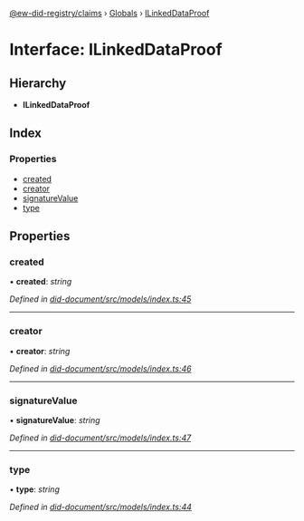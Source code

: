 [@ew-did-registry/claims](../README.md) › [Globals](../globals.md) › [ILinkedDataProof](ilinkeddataproof.md)

# Interface: ILinkedDataProof

## Hierarchy

* **ILinkedDataProof**

## Index

### Properties

* [created](ilinkeddataproof.md#created)
* [creator](ilinkeddataproof.md#creator)
* [signatureValue](ilinkeddataproof.md#signaturevalue)
* [type](ilinkeddataproof.md#type)

## Properties

###  created

• **created**: *string*

*Defined in [did-document/src/models/index.ts:45](https://github.com/energywebfoundation/ew-did-registry/blob/3bdb691/packages/did-document/src/models/index.ts#L45)*

___

###  creator

• **creator**: *string*

*Defined in [did-document/src/models/index.ts:46](https://github.com/energywebfoundation/ew-did-registry/blob/3bdb691/packages/did-document/src/models/index.ts#L46)*

___

###  signatureValue

• **signatureValue**: *string*

*Defined in [did-document/src/models/index.ts:47](https://github.com/energywebfoundation/ew-did-registry/blob/3bdb691/packages/did-document/src/models/index.ts#L47)*

___

###  type

• **type**: *string*

*Defined in [did-document/src/models/index.ts:44](https://github.com/energywebfoundation/ew-did-registry/blob/3bdb691/packages/did-document/src/models/index.ts#L44)*
